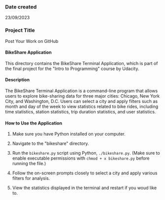 ### Date created
23/09/2023
### Project Title

Post Your Work on GitHub 

#### BikeShare Application

This directory contains the BikeShare Terminal Application, which is part of the final project for the "Intro to Programming" course by Udacity.

#### Description

The BikeShare Terminal Application is a command-line program that allows users to explore bike-sharing data for three major cities: Chicago, New York City, and Washington, D.C. Users can select a city and apply filters such as month and day of the week to view statistics related to bike rides, including time statistics, station statistics, trip duration statistics, and user statistics.

#### How to Use the Application

1. Make sure you have Python installed on your computer.

2. Navigate to the "bikeshare" directory.

3. Run the `bikeshare.py` script using Python, `./bikeshare.py`. (Make sure to enable executable permissions with `chmod + x bikeshare.py` before running the file.)

4. Follow the on-screen prompts closely to select a city and apply various filters for analysis.

5. View the statistics displayed in the terminal and restart if you woud like to.


